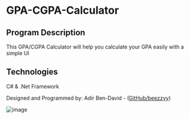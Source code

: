 # GPA-CGPA-Calculator

## Program Description
This GPA/CGPA Calculator will help you calculate your GPA easily with a simple UI

## Technologies
C# & 
.Net Framework

Designed and Programmed by: Adir Ben-David - ([GitHub/beezzyy](https://github.com/beezzyy))                

![image](https://user-images.githubusercontent.com/91300383/170504775-c85ce571-a724-42c4-a777-882b87802a12.png)
